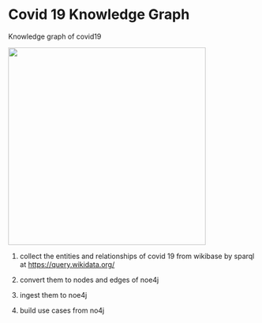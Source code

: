 # Covid 19 Knowledge Graph
Knowledge graph of covid19

<img src="https://github.com/gaoyuanliang/covid_knowledge_graph/raw/master/kgcv.png" width="400">

1. collect the entities and relationships of covid 19 from wikibase by sparql  at https://query.wikidata.org/

2. convert them to nodes and edges of noe4j

3. ingest them to noe4j

4. build use cases from no4j 
